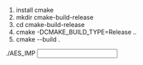 1. install cmake
2. mkdir cmake-build-release
3. cd cmake-build-release
4. cmake -DCMAKE_BUILD_TYPE=Release ..
5. cmake --build .

./AES_IMP <input multiplier> <thread for cpu mode> <coalesce factor> <thread per cuda block multiplier>